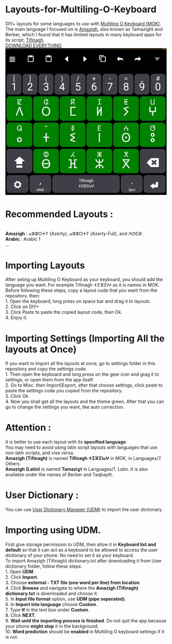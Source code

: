 # Layouts-for-Multiling-O-Keyboard
DIY+ layouts for some languages to use with [Multiling O Keyboard (MOK)](https://play.google.com/store/apps/details?id=kl.ime.oh).
<br>The main language I focused on is [Amazigh](https://en.wikipedia.org/wiki/Berber_languages), also known as Tamazight and Berber, which I found that it has limited layouts in many keyboard apps for its script, [Tifinagh](https://en.wikipedia.org/wiki/Tifinagh).
<br>[DOWNLOAD EVERYTHING](https://github.com/abdelhaqueidali/Layouts-for-Multiling-O-Keyboard/archive/refs/heads/main.zip)
<br>![ⴷⵔⵎⵍ](https://github.com/abdelhaqueidali/Layouts-for-Multiling-O-Keyboard/blob/main/Layouts%20Images/%E2%B4%B7%E2%B5%94%E2%B5%8E%E2%B5%8D.jpg)
# Recommended Layouts :
<br>**Amazigh** : ⴰⵣⴻⵔⵜⵢ (Azerty), ⴰⵣⴻⵔⵜⵢ (Azerty-Full), and ⴷⵔⵎⵍ.
<br>**Arabic** : Arabic 1
<br>...

# Importing Layouts
After seting up Multiling O Keyboard as your keyboard, you should add the language you want. For example Tifinagh ⵜⵉⴼⵉⵏⵖ as it is names in MOK.
<br> Before following these steps, copy a layout code that you want from the repository. then:
<br>1. Open the keyboard, long press on space bar and drag it to layouts.
<br>2. Click on DIY+
<br>3. Click Paste to paste the copied layout code, then Ok.
<br>4. Enjoy it.
# Importing Settings (Importing All the layouts at Once)
If you want to Import all the layouts at once, go to settings folder in this repository and copy the settings code.
<br>1. Then open the keyboard and long press on the gear icon and grag it to settings, or open them from the app itself.
<br>2. Go to Misc. then Import|Export, after that choose settings, click paste to paste the settings code you copied from the repository.
<br>3. Click Ok
<br>4. Now you shall get all the layouts and the theme green. After that you can go to change the settings you want, like auto correction.
# Attention :
It is better to use each layout with its **specified language**.
<br>You may need to avoid using latin script layouts with languages that use non-latin scripts, and vise versa.
<br>**Amazigh (Tifinagh)** is named **Tifinagh ⵜⵉⴼⵉⵏⴰⵖ** in MOK, in Languages/7. Others.
<br>**Amazigh (Latin)** is named **Tamaziɣt** in Languages/1. Latin. It is also available under the names of Berber and Taqbaylit.
# User Dictionary :
You can use [User Dictionary Manager (UDM)](https://play.google.com/store/apps/details?id=com.usr.dict.mgr) to import the user dictionary.
 # Importing using UDM.
 First give storage permission to UDM, then allow it in **Keyboard list and default** so that it can act as a keyboard to be allowed to access the user dictionary of your phone. No need to set it as your keyboard.
<br>To import Amazigh (Tifinagh) dictionary.txt after downloading it from User dictionary folder, follow these steps:
<br>1. Open **UDM**.
<br>2. Click **Import**.
<br>3. Choose **external - TXT file (one word per line) from location**.
<br>4. Click **Browse** and navigate to where the **Amazigh (Tifinagh) dictionary.txt** is downloaded and choose it.
<br>5. In **Input file format** option, use **UDM (pipe seperated)**.
<br>6. In **Import into language** choose **Custom**.
<br>7. Type **tf** in the text box under **Custom**.
<br>8. Click **NEXT**.
<br>9. **Wait until the importing process is finished**. Do not quit the app because your phone **might stop** it in the background.
<br>10. **Word prediction** should be **enabled** in Multiling O keyboard settings if it is not.
